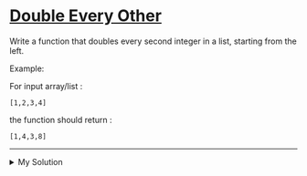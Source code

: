 # [Double Every Other](https://www.codewars.com/kata/5809c661f15835266900010a)

Write a function that doubles every second integer in a list, starting from the left.

Example:

For input array/list :

    [1,2,3,4]

the function should return :

    [1,4,3,8]

---

<details><summary>My Solution</summary>

```js
function doubleEveryOther(a) {
  return a.map((v, i) => {
    if (i % 2) return v * 2;
    else return v;
  });
}
```

</details>
